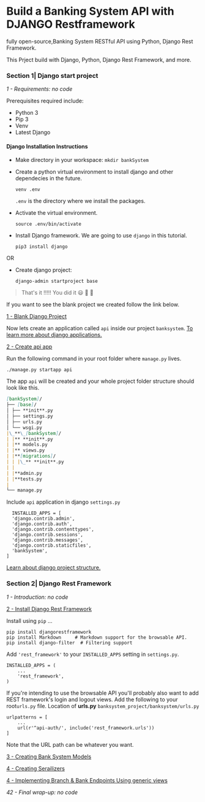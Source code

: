 # Build a Banking System API with DJANGO Restframework

fully open-source,Banking System RESTful API using Python, Django Rest Framework.

This Prject build with Django, Python, Django Rest Framework, and more.

### Section 1| Django start project

_1 - Requirements: no code_

Prerequisites required include:

- Python 3
- Pip 3
- Venv
- Latest Django

#### Django Installation Instructions

- Make directory in your workspace:
  `mkdir bankSystem`

- Create a python virtual environment to install django and other dependecies in the future.

  `venv .env`

  `.env` is the directory where we install the packages.

- Activate the virtual environment.

  `source .env/bin/activate`

- Install Django framework. We are going to use `django` in this tutorial.

  `pip3 install django`

OR

- Create django project:

  `django-admin startproject base`

> That's it !!!!! You did it :smiley: :clap: :clap:

If you want to see the blank project we created follow the link below.

[1 - Blank Django Project](../../tree/96f545b069e1995c2662529f2d2e0decc1c4281c/)

Now lets create an application called `api` inside our project `banksystem`. [To learn more about django applications.](https://docs.djangoproject.com/en/2.1/ref/applications/)

[2 - Create api app](../../tree/084d648c94b0f11c89cbbcd930e2fce6e3687109/)

Run the following command in your root folder where `manage.py` lives.

`./manage.py startapp api`

The app `api` will be created and your whole project folder structure should look like this.

```markdown
[bankSystem]/
├── [base]/
│ ├── **init**.py
│ ├── settings.py
│ ├── urls.py
│ └── wsgi.py
|\_**\_[bankSystem]/
| |** **init**.py
| |** models.py
| |** views.py
| |**[migrations]/
| | |\_** **init**.py
| |
| |**admin.py
| |**tests.py
|
└── manage.py
```

Include `api` application in django `settings.py`

```
  INSTALLED_APPS = [
  'django.contrib.admin',
  'django.contrib.auth',
  'django.contrib.contenttypes',
  'django.contrib.sessions',
  'django.contrib.messages',
  'django.contrib.staticfiles',
  'bankSystem',
]

```

[Learn about django project structure.](https://django-project-skeleton.readthedocs.io/en/latest/structure.html)

### Section 2| Django Rest Framework

_1 - Introduction: no code_

[2 - Install Django Rest Framework](../../tree/63ae3a627606d74c9e4f6128ccd1ec686104585a/)

Install using `pip` ...

```
pip install djangorestframework
pip install Markdown     # Markdown support for the browsable API.
pip install django-filter  # Filtering support
```

Add `'rest_framework'` to your `INSTALLED_APPS` setting in `settings.py`.

```
INSTALLED_APPS = (
    ...
    'rest_framework',
)
```

If you're intending to use the browsable API you'll probably also want to add REST framework's login and logout views. Add the following to your root`urls.py` file. Location of **urls.py** `banksystem_project/banksystem/urls.py`

```
urlpatterns = [
    ...
    url(r'^api-auth/', include('rest_framework.urls'))
]
```

Note that the URL path can be whatever you want.

[3 - Creating Bank System Models](../../tree/bc2272e009fa1dcb8719155d5b603b74c9e02e74/)

[4 - Creating Serailizers](../../tree/93b845ccda9d5430dd5e447ec250f5a883d3a55f/)

[4 - Implementing Branch & Bank Endpoints Using generic views](../../tree/48c31204adf47262acdda05c44742393e25ec39e/)

<!-- [6 - Create & Update through Serializers](../../tree/add_commit_here/)

[7 - Validation & Fields](../../tree/add_commit_here/)

[8 - API Endpoints Overview](../../tree/add_commit_here/)

[9 - List & Search API View](../../tree/add_commit_here/)

[10 - Create API View](../../tree/add_commit_here/)

[11 - Detail API View](../../tree/add_commit_here/)

[12 - Update & Delete API Views](../../tree/add_commit_here/)

[13 - Mixins to Power Http Methods](../../tree/add_commit_here/)

[14 - One API Endpoint for CRUDL](../../tree/add_commit_here/)

[15 - One API Endpoint for CRUDL Part 2](../../tree/add_commit_here/)

[16 - Uploading & Handling Images](../../tree/add_commit_here/)

[17 - 2 Views for CRUDL](../../tree/add_commit_here/)

[18 - Authentication & Permissions](../../tree/add_commit_here/) -->
<!--
[19 - Global Settings for Authentication & Permissions](../../tree/add_commit_here/)

[20 - Permission Tests with Python Requests](../../tree/add_commit_here/)

[21 - Implement JWT Authentication](../../tree/add_commit_here/)

[22 - JWT Authorization Header](../../tree/add_commit_here/)

[23 - Custom JWT Response Payload Handler](../../tree/add_commit_here/)

[24 - Custom Authentication View](../../tree/add_commit_here/)

[25 - Register API View](../../tree/add_commit_here/)

[26 - User Register Serializer](../../tree/add_commit_here9/)

[27 - Serializer Method Field](../../add_commit_here/)

[28 - Get Context Data](../../tree/add_commit_here/)

[29 - Custom Permissions](../../tree/add_commit_here/)

[30 - Is Owner or Read Only Permission](../../tree/add_commit_histor/)

[31 - Nested Serializer Part 1](../../tree/add_commit_histor/)

[33 - Nested Serializer Part 2 & 3](../../tree/add_commit_histor/)

[34 - Pagination to Manage Request Load](../../tree/add_commit_history/)

[35 - Search Filter & Ordering](../../tree/add_commit_histor/)

[36 - Reverse URLs with DRF](../../tree/add_commit_historb/)

[37 - Serializer related fields](../../tree/add_commit_histor/)
d
[38 - Automated Testing](../../tree/add_commit_history/)

[39 - Testing User API](../../tree/add_commit_histor/)

[41 - Testing with a Temporary Image](../../tree/add_commit_histor/) -->

_42 - Final wrap-up: no code_
